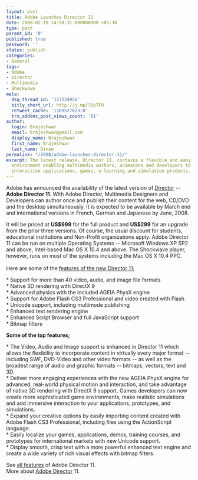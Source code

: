 ```yaml
---
layout: post
title: Adobe Launches Director 11
date: 2008-02-19 14:58:31.000000000 +05:30
type: post
parent_id: '0'
published: true
password: ''
status: publish
categories:
- General
tags:
- Adobe
- Director
- Multimedia
- Shockwave
meta:
  dsq_thread_id: '137234956'
  bitly_short_url: http://j.mp/l6pTFO
  retweet_cache: '1309527623:0'
  trx_addons_post_views_count: '61'
author:
  login: Brajeshwar
  email: brajeshwar@gmail.com
  display_name: Brajeshwar
  first_name: Brajeshwar
  last_name: Oinam
permalink: "/2008/adobe-launches-director-11/"
excerpt: The latest release, Director 11, contains a flexible and easy-to-use authoring
  environment enabling multimedia authors, animators and developers to create powerful
  interactive applications, games, e-learning and simulation products.
---
```

<p>Adobe has announced the availability of the latest version of <a href="http://www.adobe.com/products/director/">Director</a> -- <strong>Adobe Director 11</strong>. With Adobe Director, Multimedia Designers and Developers can author once and publish their content for the web, CD/DVD and the desktop simultaneously. It is expected to be available by March end and international versions in French, German and Japanese by June, 2008.</p>
<p>It will be priced at <strong>US$999</strong> for the full product and <strong>US$299</strong> for an upgrade from the prior three versions. Of course, the usual discount for students, educational institutions and Non-Profit organizations apply. Adobe Director 11 can be run on multiple Operating Systems -- Microsoft Windows XP SP2 and above, Intel-based Mac OS X 10.4 and above. The Shockwave player, however, runs on most of the systems including the Mac OS X 10.4 PPC.<br />
<br />
Here are some of the <a href="http://www.adobe.com/products/director/features/all_features/">features of the new Director 11</a>;</p>
<p>* Support for more than 40 video, audio, and image file formats<br />
* Native 3D rendering with DirectX 9<br />
* Advanced physics with the included AGEIA PhysX engine<br />
* Support for Adobe Flash CS3 Professional and video created with Flash<br />
* Unicode support, including multimode publishing<br />
* Enhanced text rendering engine<br />
* Enhanced Script Browser and full JavaScript support<br />
* Bitmap filters</p>
<p><strong>Some of the top features;</strong></p>
<p>* The Video, Audio and Image support is enhanced in Director 11 which allows the flexibility to incorporate content in virtually every major format -- including SWF, DVD-Video and other video formats -- as well as the broadest range of audio and graphic formats -- bitmaps, vectors, text and 3D.<br />
* Deliver more engaging experiences with the new AGEIA PhysX engine for advanced, real-world physical motion and interaction, and take advantage of native 3D rendering with DirectX 9 support. Games developers can now create more sophisticated game environments, make realistic simulations and add immersive interaction to your applications, prototypes, and simulations.<br />
* Expand your creative options by easily importing content created with Adobe Flash CS3 Professional, including files using the ActionScript language.<br />
* Easily localize your games, applications, demos, training courses, and prototypes for international markets with new Unicode support.<br />
* Display smooth, crisp text with a more powerful enhanced text engine and create a wide variety of rich visual effects with bitmap filters.</p>
<p>See <a href="http://www.adobe.com/products/director/features/all_features/">all features</a> of Adobe Director 11.<br />
More about <a href="http://www.adobe.com/products/director/">Adobe Director</a> 11.</p>
